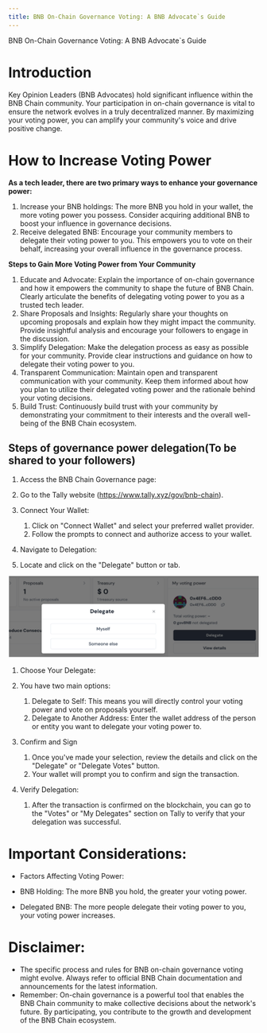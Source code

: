 ```yaml
---
title: BNB On-Chain Governance Voting: A BNB Advocate`s Guide
---
```


BNB On-Chain Governance Voting: A BNB Advocate`s Guide

# Introduction

Key Opinion Leaders (BNB Advocates) hold significant influence within the BNB Chain community. Your participation in on-chain governance is vital to ensure the network evolves in a truly decentralized manner. By maximizing your voting power, you can amplify your community's voice and drive positive change.

# How to Increase Voting Power

**As a tech leader, there are two primary ways to enhance your governance power:**

1. Increase your BNB holdings: The more BNB you hold in your wallet, the more voting power you possess. Consider acquiring additional BNB to boost your influence in governance decisions.
2. Receive delegated BNB: Encourage your community members to delegate their voting power to you. This empowers you to vote on their behalf, increasing your overall influence in the governance process.

**Steps to Gain More Voting Power from Your Community**

1. Educate and Advocate: Explain the importance of on-chain governance and how it empowers the community to shape the future of BNB Chain. Clearly articulate the benefits of delegating voting power to you as a trusted tech leader.
2. Share Proposals and Insights: Regularly share your thoughts on upcoming proposals and explain how they might impact the community. Provide insightful analysis and encourage your followers to engage in the discussion.
3. Simplify Delegation: Make the delegation process as easy as possible for your community. Provide clear instructions and guidance on how to delegate their voting power to you.
4. Transparent Communication: Maintain open and transparent communication with your community. Keep them informed about how you plan to utilize their delegated voting power and the rationale behind your voting decisions.
5. Build Trust: Continuously build trust with your community by demonstrating your commitment to their interests and the overall well-being of the BNB Chain ecosystem.

## Steps of governance power delegation(To be shared to your followers)

1. Access the BNB Chain Governance page:

1. Go to the Tally website (https://www.tally.xyz/gov/bnb-chain).

1. Connect Your Wallet:
   1. Click on "Connect Wallet" and select your preferred wallet provider.
   2. Follow the prompts to connect and authorize access to your wallet.
2. Navigate to Delegation:

1. Locate and click on the "Delegate" button or tab. 

![img](../img/tally-delegate.png)

1. Choose Your Delegate:

1. You have two main options:
   1. Delegate to Self: This means you will directly control your voting power and vote on proposals yourself.
   2. Delegate to Another Address: Enter the wallet address of the person or entity you want to delegate your voting power to.

1. Confirm and Sign
   1. Once you've made your selection, review the details and click on the "Delegate" or "Delegate Votes" button.
   2. Your wallet will prompt you to confirm and sign the transaction.
2. Verify Delegation:
   1. After the transaction is confirmed on the blockchain, you can go to the "Votes" or "My Delegates" section on Tally to verify that your delegation was successful.

# Important Considerations:

- Factors Affecting Voting Power:

- BNB Holding: The more BNB you hold, the greater your voting power.
- Delegated BNB: The more people delegate their voting power to you, your voting power increases.

# Disclaimer:

- The specific process and rules for BNB on-chain governance voting might evolve. Always refer to official BNB Chain documentation and announcements for the latest information.
- Remember: On-chain governance is a powerful tool that enables the BNB Chain community to make collective decisions about the network's future. By participating, you contribute to the growth and development of the BNB Chain ecosystem.
